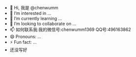- 👋 Hi, 我是 @chenwumm
- 👀 I’m interested in ...
- 🌱 I’m currently learning ...
- 💞️ I’m looking to collaborate on ...
- 📫 如何联系我:我的微信号:chenwumm1369 QQ号:496163862
- 😄 Pronouns: ...
- ⚡ Fun fact: ...
- 还没写好
<!---
chenwumm/chenwumm is a ✨ special ✨ repository because its `README.md` (this file) appears on your GitHub profile.
You can click the Preview link to take a look at your changes.
--->
